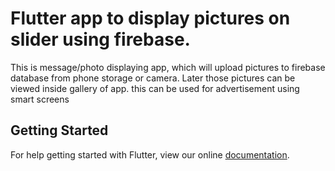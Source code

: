 # Flutter app to display pictures on slider using firebase.


This is message/photo displaying app, which will upload pictures to firebase database from phone storage or camera. Later those pictures can be viewed inside gallery of app. this can be used for advertisement using smart screens 

## Getting Started

For help getting started with Flutter, view our online
[documentation](https://flutter.io/).
